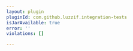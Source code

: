 ```yaml
---
layout: plugin
pluginId: com.github.luzzif.integration-tests
isJarAvailable: true
error: ''
violations: []

---
```

